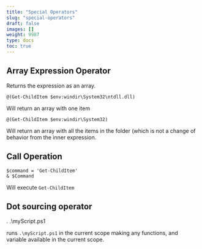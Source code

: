 ```yaml
---
title: "Special Operators"
slug: "special-operators"
draft: false
images: []
weight: 9987
type: docs
toc: true
---
```


## Array Expression Operator
Returns the expression as an array.

    @(Get-ChildItem $env:windir\System32\ntdll.dll)

Will return an array with one item

    @(Get-ChildItem $env:windir\System32)

Will return an array with all the items in the folder (which is not a change of behavior from the inner expression.

## Call Operation
    $command = 'Get-ChildItem'
    & $Command

Will execute `Get-ChildItem`

## Dot sourcing operator
. .\myScript.ps1

runs `.\myScript.ps1` in the current scope making any functions, and variable available in the current scope.


